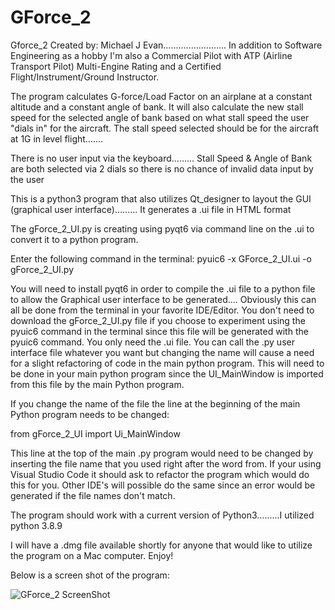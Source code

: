 # GForce_2

Gforce_2
Created by: Michael J Evan.........................
In addition to Software Engineering as a hobby I'm also a Commercial Pilot with ATP (Airline Transport Pilot) Multi-Engine Rating and a
Certified Flight/Instrument/Ground Instructor.

The program calculates G-force/Load Factor on an airplane at a constant altitude and a constant angle of bank. It will also calculate the new stall speed for the selected angle of bank based on what stall speed the user "dials in" for the aircraft. The stall speed selected should be for the aircraft at 1G in level flight.......

There is no user input via the keyboard......... Stall Speed & Angle of Bank are both selected via 2 dials so there is no chance of invalid data input by the user

This is a python3 program that also utilizes Qt_designer to layout the GUI (graphical user interface)......... It generates a .ui file in HTML format

The gForce_2_UI.py is creating using pyqt6 via command line on the .ui to convert it to a python program.

Enter the following command in the terminal: pyuic6 -x GForce_2_UI.ui -o gForce_2_UI.py

You will need to install pyqt6 in order to compile the .ui file to a python file to allow the Graphical user interface to be generated.... Obviously this can all be done from the terminal in your favorite IDE/Editor. You don't need to download the gForce_2_UI.py file if you choose to experiment using the pyuic6 command in the terminal since this file will be generated with the pyuic6 command. You only need the .ui file.  You can call the .py user interface file whatever you want but changing the name will cause a need for a slight refactoring of code in the main python program. This will need to be done in your main python program since the UI_MainWindow is imported from this file by the main Python program.

If you change the name of the file the line at the beginning of the main Python program needs to be changed:

from gForce_2_UI import Ui_MainWindow   

This line at the top of the main .py program would need to be changed by inserting the file name that you used right after the word from. 
If your using Visual Studio Code it should ask to refactor the program which would do this for you. Other IDE's will possible do the same since an error would be generated if the file names don't match.

The program should work with a current version of Python3.........I utilized python 3.8.9

I will have a .dmg file available shortly for anyone that would like to utilize the program on a Mac computer. Enjoy!

Below is a screen shot of the program:

![GForce_2 ScreenShot](https://user-images.githubusercontent.com/49410936/163623163-b7338b71-79a0-46a7-a7da-ced7d99bc936.png)
